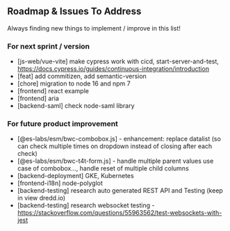 ## Roadmap & Issues To Address

Always finding new things to implement / improve in this list!

### For next sprint / version
- [js-web/vue-vite] make cypress work with cicd, start-server-and-test, https://docs.cypress.io/guides/continuous-integration/introduction
- [feat] add commitizen, add semantic-version
- [chore] migration to node 16 and npm 7
- [frontend] react example
- [frontend] aria
- [backend-saml] check node-saml library

### For future product improvement
- [@es-labs/esm/bwc-combobox.js] - enhancement: replace datalist (so can check multiple times on dropdown instead of closing after each check)
- [@es-labs/esm/bwc-t4t-form.js] - handle multiple parent values use case of combobox..., handle reset of multiple child columns
- [backend-deployment] GKE, Kubernetes
- [frontend-i18n] node-polyglot
- [backend-testing] research auto generated REST API and Testing (keep in view dredd.io)
- [backend-testing] research websocket testing - https://stackoverflow.com/questions/55963562/test-websockets-with-jest
